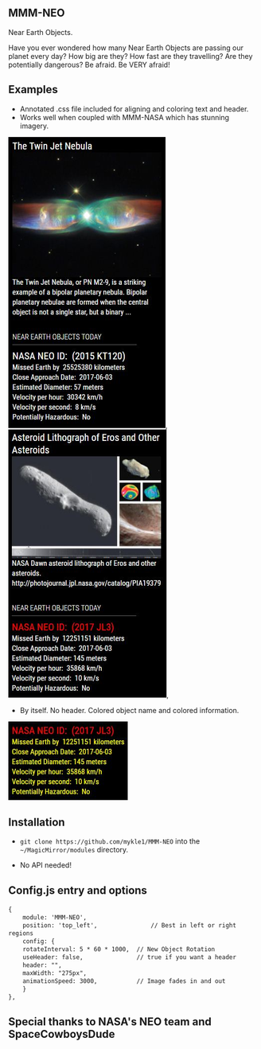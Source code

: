 ## MMM-NEO
Near Earth Objects.

Have you ever wondered how many Near Earth Objects are passing our planet every day?
How big are they? How fast are they travelling? Are they potentially dangerous? Be afraid. Be VERY afraid!

## Examples

* Annotated .css file included for aligning and coloring text and header.
* Works well when coupled with MMM-NASA which has stunning imagery.

![](pix/1.JPG), ![](pix/2.JPG),

* By itself. No header. Colored object name and colored information.

![](pix/3.JPG)

## Installation

* `git clone https://github.com/mykle1/MMM-NEO` into the `~/MagicMirror/modules` directory.

* No API needed!


## Config.js entry and options

    {
        module: 'MMM-NEO',
        position: 'top_left',               // Best in left or right regions
        config: { 
		rotateInterval: 5 * 60 * 1000,  // New Object Rotation
		useHeader: false,               // true if you want a header
		header: "",
		maxWidth: "275px",
		animationSpeed: 3000,           // Image fades in and out
        }
    },
	

## Special thanks to NASA's NEO team and SpaceCowboysDude
